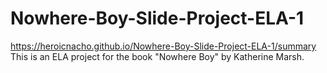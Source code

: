 # Nowhere-Boy-Slide-Project-ELA-1
https://heroicnacho.github.io/Nowhere-Boy-Slide-Project-ELA-1/summary
This is an ELA project for the book "Nowhere Boy" by Katherine Marsh.
